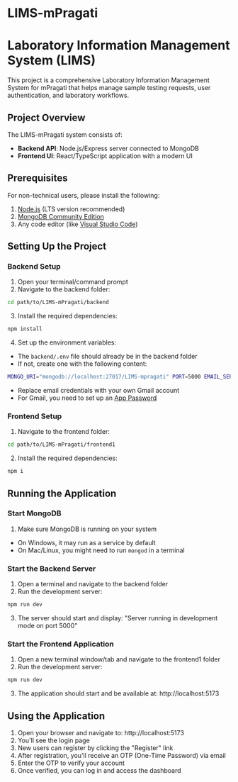 # LIMS-mPragati

# Laboratory Information Management System (LIMS)

This project is a comprehensive Laboratory Information Management System for mPragati that helps manage sample testing requests, user authentication, and laboratory workflows.

## Project Overview

The LIMS-mPragati system consists of:
- **Backend API**: Node.js/Express server connected to MongoDB
- **Frontend UI**: React/TypeScript application with a modern UI

## Prerequisites

For non-technical users, please install the following:

1. [Node.js](https://nodejs.org/en/download/) (LTS version recommended)
2. [MongoDB Community Edition](https://www.mongodb.com/try/download/community) 
3. Any code editor (like [Visual Studio Code](https://code.visualstudio.com/download))

## Setting Up the Project

### Backend Setup

1. Open your terminal/command prompt
2. Navigate to the backend folder:
```bash
cd path/to/LIMS-mPragati/backend
```


3. Install the required dependencies:
```bash
npm install
```

4. Set up the environment variables:
- The `backend/.env` file should already be in the backend folder
- If not, create one with the following content:

```bash
MONGO_URI="mongodb://localhost:27017/LIMS-mpragati" PORT=5000 EMAIL_SERVICE="Gmail" EMAIL_HOST=smtp.gmail.com EMAIL_PORT=587 EMAIL_USERNAME="your-email@gmail.com" EMAIL_PASSWORD="your-app-password" JWT_SECRET="your-secret-key" JWT_EXPIRES_IN=30d
```
- Replace email credentials with your own Gmail account
- For Gmail, you need to set up an [App Password](https://support.google.com/accounts/answer/185833)


### Frontend Setup

1. Navigate to the frontend folder:
```bash
cd path/to/LIMS-mPragati/frontend1
```
2. Install the required dependencies:
```bash
npm i
```
## Running the Application

### Start MongoDB

1. Make sure MongoDB is running on your system
- On Windows, it may run as a service by default
- On Mac/Linux, you might need to run `mongod` in a terminal

### Start the Backend Server

1. Open a terminal and navigate to the backend folder
2. Run the development server:
```bash
npm run dev
```
3. The server should start and display: "Server running in development mode on port 5000"

### Start the Frontend Application

1. Open a new terminal window/tab and navigate to the frontend1 folder
2. Run the development server:
```bash
npm run dev
```
3. The application should start and be available at: http://localhost:5173

## Using the Application

1. Open your browser and navigate to: http://localhost:5173
2. You'll see the login page
3. New users can register by clicking the "Register" link
4. After registration, you'll receive an OTP (One-Time Password) via email
5. Enter the OTP to verify your account
6. Once verified, you can log in and access the dashboard

